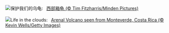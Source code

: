 ![](https://www.bing.com/th?id=OHR.WesternBoxTurtle_ZH-CN6203163704_UHD.jpg&w=1000)保护我们的乌龟:&nbsp;&ensp;[西部箱龟 (© Tim Fitzharris/Minden Pictures)](https://www.bing.com/th?id=OHR.WesternBoxTurtle_ZH-CN6203163704_UHD.jpg)
<br><br/>
![](https://www.bing.com/th?id=OHR.BiodiverseCostaRica_EN-US2611109244_UHD.jpg&w=1000)Life in the clouds:&nbsp;&ensp;[Arenal Volcano seen from Monteverde, Costa Rica (© Kevin Wells/Getty Images)](https://www.bing.com/th?id=OHR.BiodiverseCostaRica_EN-US2611109244_UHD.jpg)
<br><br/>
